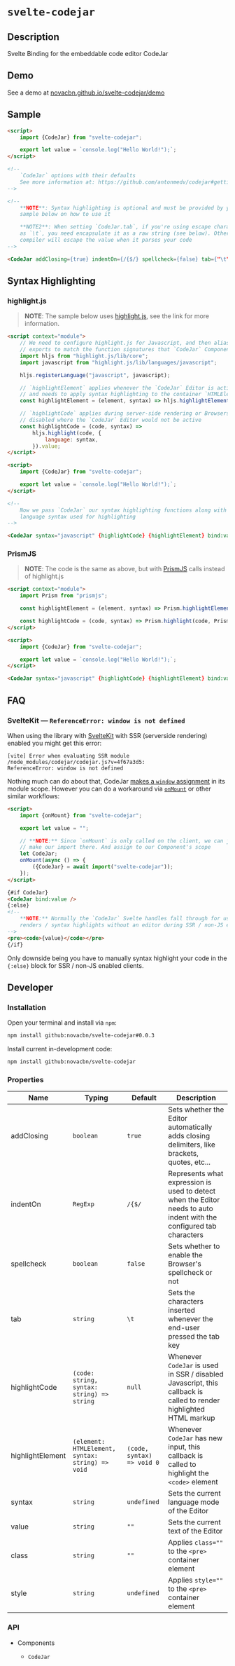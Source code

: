 # `svelte-codejar`

## Description

Svelte Binding for the embeddable code editor CodeJar

## Demo

See a demo at [novacbn.github.io/svelte-codejar/demo](https://novacbn.github.io/svelte-codejar/demo)

## Sample

```html
<script>
    import {CodeJar} from "svelte-codejar";

    export let value = `console.log("Hello World!");`;
</script>

<!--
    `CodeJar` options with their defaults
    See more information at: https://github.com/antonmedv/codejar#getting-started
-->

<!--
    **NOTE**: Syntax highlighting is optional and must be provided by you. See the
    sample below on how to use it

    **NOTE2**: When setting `CodeJar.tab`, if you're using escape characters such
    as `\t`, you need encapsulate it as a raw string (see below). Otherwise the Svelte
    compiler will escape the value when it parses your code
-->

<CodeJar addClosing={true} indentOn={/{$/} spellcheck={false} tab={"\t"} bind:value />
```

## Syntax Highlighting

### highlight.js

> **NOTE**: The sample below uses [highlight.js](https://highlightjs.org/), see the link for more information.

```html
<script context="module">
    // We need to configure highlight.js for Javascript, and then alias the
    // exports to match the function signatures that `CodeJar` Component expects
    import hljs from "highlight.js/lib/core";
    import javascript from "highlight.js/lib/languages/javascript";

    hljs.registerLanguage("javascript", javascript);

    // `highlightElement` applies whenever the `CodeJar` Editor is active on the Browser,
    // and needs to apply syntax highlighting to the container `HTMLElement`
    const highlightElement = (element, syntax) => hljs.highlightElement(element);

    // `highlightCode` applies during server-side rendering or Browsers with scripting,
    // disabled where the `CodeJar` Editor would not be active
    const highlightCode = (code, syntax) =>
        hljs.highlight(code, {
            language: syntax,
        }).value;
</script>

<script>
    import {CodeJar} from "svelte-codejar";

    export let value = `console.log("Hello World!");`;
</script>

<!--
    Now we pass `CodeJar` our syntax highlighting functions along with the
    language syntax used for highlighting
-->

<CodeJar syntax="javascript" {highlightCode} {highlightElement} bind:value />
```

### PrismJS

> **NOTE**: The code is the same as above, but with [PrismJS](https://prismjs.com/) calls instead of highlight.js

```html
<script context="module">
    import Prism from "prismjs";

    const highlightElement = (element, syntax) => Prism.highlightElement(element);

    const highlightCode = (code, syntax) => Prism.highlight(code, Prism.languages[syntax], syntax);
</script>

<script>
    import {CodeJar} from "svelte-codejar";

    export let value = `console.log("Hello World!");`;
</script>

<CodeJar syntax="javascript" {highlightCode} {highlightElement} bind:value />
```

## FAQ

### SvelteKit — `ReferenceError: window is not defined`

When using the library with [SvelteKit](https://kit.svelte.dev) with SSR (serverside rendering) enabled you might get this error:

```
[vite] Error when evaluating SSR module /node_modules/codejar/codejar.js?v=4f67a3d5:
ReferenceError: window is not defined
```

Nothing much can do about that, CodeJar [makes a `window` assignment](https://github.com/antonmedv/codejar/blob/b037e29b6565269a2f797e62f51966d77cdf3978/codejar.ts#L1) in its module scope. However you can do a workaround via [`onMount`](https://svelte.dev/docs#onMount) or other similar workflows:

```html
<script>
    import {onMount} from "svelte-codejar";

    export let value = "";

    // **NOTE:** Since `onMount` is only called on the client, we can just
    // make our import there. And assign to our Component's scope
    let CodeJar;
    onMount(async () => {
        ({CodeJar} = await import("svelte-codejar"));
    });
</script>

{#if CodeJar}
<CodeJar bind:value />
{:else}
<!--
    **NOTE:** Normally the `CodeJar` Svelte handles fall through for us, and
    renders / syntax highlights without an editor during SSR / non-JS enabled clients
-->
<pre><code>{value}</code></pre>
{/if}
```

Only downside being you have to manually syntax highlight your code in the `{:else}` block for SSR / non-JS enabled clients.

## Developer

### Installation

Open your terminal and install via `npm`:

```bash
npm install github:novacbn/svelte-codejar#0.0.3
```

Install current in-development code:

```bash
npm install github:novacbn/svelte-codejar
```

### Properties

| Name             | Typing                                           | Default                    | Description                                                                                                          |
| ---------------- | ------------------------------------------------ | -------------------------- | -------------------------------------------------------------------------------------------------------------------- |
| addClosing       | `boolean`                                        | `true`                     | Sets whether the Editor automatically adds closing delimiters, like brackets, quotes, etc...                         |
| indentOn         | `RegExp`                                         | `/{$/`                     | Represents what expression is used to detect when the Editor needs to auto indent with the configured tab characters |
| spellcheck       | `boolean`                                        | `false`                    | Sets whether to enable the Browser's spellcheck or not                                                               |
| tab              | `string`                                         | `\t`                       | Sets the characters inserted whenever the end-user pressed the tab key                                               |
| highlightCode    | `(code: string, syntax: string) => string`       | `null`                     | Whenever `CodeJar` is used in SSR / disabled Javascript, this callback is called to render highlighted HTML markup   |
| highlightElement | `(element: HTMLElement, syntax: string) => void` | `(code, syntax) => void 0` | Whenever `CodeJar` has new input, this callback is called to highlight the `<code>` element                          |
| syntax           | `string`                                         | `undefined`                | Sets the current language mode of the Editor                                                                         |
| value            | `string`                                         | `""`                       | Sets the current text of the Editor                                                                                  |
| class            | `string`                                         | `""`                       | Applies `class=""` to the `<pre>` container element                                                                  |
| style            | `string`                                         | `undefined`                | Applies `style=""` to the `<pre>` container element                                                                  |

### API

-   Components

    -   `CodeJar`
